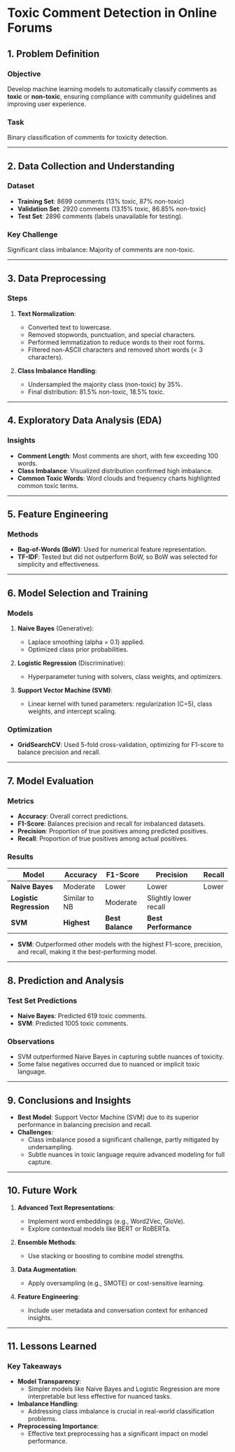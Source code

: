 # Toxic Comment Detection in Online Forums

## 1. Problem Definition
### Objective
Develop machine learning models to automatically classify comments as **toxic** or **non-toxic**, ensuring compliance with community guidelines and improving user experience.

### Task
Binary classification of comments for toxicity detection.

---

## 2. Data Collection and Understanding
### Dataset
- **Training Set**: 8699 comments (13% toxic, 87% non-toxic)
- **Validation Set**: 2920 comments (13.15% toxic, 86.85% non-toxic)
- **Test Set**: 2896 comments (labels unavailable for testing).

### Key Challenge
Significant class imbalance: Majority of comments are non-toxic.

---

## 3. Data Preprocessing
### Steps
1. **Text Normalization**:
   - Converted text to lowercase.
   - Removed stopwords, punctuation, and special characters.
   - Performed lemmatization to reduce words to their root forms.
   - Filtered non-ASCII characters and removed short words (< 3 characters).

2. **Class Imbalance Handling**:
   - Undersampled the majority class (non-toxic) by 35%.
   - Final distribution: 81.5% non-toxic, 18.5% toxic.

---

## 4. Exploratory Data Analysis (EDA)
### Insights
- **Comment Length**: Most comments are short, with few exceeding 100 words.
- **Class Imbalance**: Visualized distribution confirmed high imbalance.
- **Common Toxic Words**: Word clouds and frequency charts highlighted common toxic terms.

---

## 5. Feature Engineering
### Methods
- **Bag-of-Words (BoW)**: Used for numerical feature representation.
- **TF-IDF**: Tested but did not outperform BoW, so BoW was selected for simplicity and effectiveness.

---

## 6. Model Selection and Training
### Models
1. **Naive Bayes** (Generative):
   - Laplace smoothing (alpha = 0.1) applied.
   - Optimized class prior probabilities.

2. **Logistic Regression** (Discriminative):
   - Hyperparameter tuning with solvers, class weights, and optimizers.

3. **Support Vector Machine (SVM)**:
   - Linear kernel with tuned parameters: regularization (C=5), class weights, and intercept scaling.

### Optimization
- **GridSearchCV**: Used 5-fold cross-validation, optimizing for F1-score to balance precision and recall.

---

## 7. Model Evaluation
### Metrics
- **Accuracy**: Overall correct predictions.
- **F1-Score**: Balances precision and recall for imbalanced datasets.
- **Precision**: Proportion of true positives among predicted positives.
- **Recall**: Proportion of true positives among actual positives.

### Results
| Model                | Accuracy | F1-Score | Precision | Recall  |
|----------------------|----------|----------|-----------|---------|
| **Naive Bayes**      | Moderate | Lower    | Lower     | Lower   |
| **Logistic Regression** | Similar to NB | Moderate | Slightly lower recall |
| **SVM**              | **Highest** | **Best Balance** | **Best Performance** |

- **SVM**: Outperformed other models with the highest F1-score, precision, and recall, making it the best-performing model.

---

## 8. Prediction and Analysis
### Test Set Predictions
- **Naive Bayes**: Predicted 619 toxic comments.
- **SVM**: Predicted 1005 toxic comments.

### Observations
- SVM outperformed Naive Bayes in capturing subtle nuances of toxicity.
- Some false negatives occurred due to nuanced or implicit toxic language.

---

## 9. Conclusions and Insights
- **Best Model**: Support Vector Machine (SVM) due to its superior performance in balancing precision and recall.
- **Challenges**: 
  - Class imbalance posed a significant challenge, partly mitigated by undersampling.
  - Subtle nuances in toxic language require advanced modeling for full capture.

---

## 10. Future Work
1. **Advanced Text Representations**:
   - Implement word embeddings (e.g., Word2Vec, GloVe).
   - Explore contextual models like BERT or RoBERTa.

2. **Ensemble Methods**:
   - Use stacking or boosting to combine model strengths.

3. **Data Augmentation**:
   - Apply oversampling (e.g., SMOTE) or cost-sensitive learning.

4. **Feature Engineering**:
   - Include user metadata and conversation context for enhanced insights.

---

## 11. Lessons Learned
### Key Takeaways
- **Model Transparency**:
  - Simpler models like Naive Bayes and Logistic Regression are more interpretable but less effective for nuanced tasks.
- **Imbalance Handling**:
  - Addressing class imbalance is crucial in real-world classification problems.
- **Preprocessing Importance**:
  - Effective text preprocessing has a significant impact on model performance.


